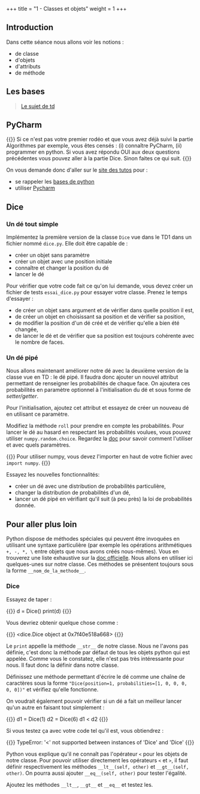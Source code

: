+++
title = "1 - Classes et objets"
weight = 1
+++


## Introduction

Dans cette séance nous allons voir les notions :

  - de classe
  - d'objets
  - d'attributs
  - de méthode


## Les bases

> [Le sujet de td](/ressources/TD_1_impression.pdf)


## PyCharm

{{<note>}}
Si ce n'est pas votre premier rodéo et que vous avez déjà suivi la partie Algorithmes par exemple, vous êtes censés : (i) connaître PyCharm, (ii) programmer en python. Si vous avez répondu OUI aux deux questions précédentes vous pouvez aller à la partie Dice. Sinon faites ce qui suit.
{{</note>}}

On vous demande donc d'aller sur le [site des tutos](https://informatique.centrale-marseille.fr/tutos) pour :

  - se rappeler les [bases de python](https://informatique.centrale-marseille.fr/tutos/post/python-bases.html)
  - utiliser [Pycharm](https://informatique.centrale-marseille.fr/tutos/post/utilisation-pycharm-bases.html)


## Dice
### Un dé tout simple

Implémentez la première version de la classe `Dice` vue dans le TD1 dans un fichier nommé `dice.py`. Elle doit être capable de :

  - créer un objet sans paramètre
  - créer un objet avec une position initiale
  - connaître et changer la position du dé
  - lancer le dé

Pour vérifier que votre code fait ce qu'on lui demande, vous devez créer un fichier de tests `essai_dice.py` pour
essayer votre classe. Prenez le temps d'essayer :

  - de créer un objet sans argument et de vérifier dans quelle position il est,
  - de créer un objet en choisissant sa position et de vérifier sa position,
  - de modifier la position d'un dé créé et de vérifier qu'elle a bien été changée,
  - de lancer le dé et de vérifier que sa position est toujours cohérente avec le nombre de faces.

### Un dé pipé

Nous allons maintenant améliorer notre dé avec la deuxième version de la classe vue en TD : le dé pipé. Il faudra donc ajouter un nouvel attribut permettant de renseigner les probabilités de chaque face. On ajoutera ces probabilités en paramètre optionnel à l'initialisation du dé et sous forme de *setter/getter*.


Pour l'initialisation, ajoutez cet attribut et essayez de créer un nouveau dé en utilisant ce paramètre.

Modifiez la méthode `roll` pour prendre en compte les probabilités. Pour lancer le dé au hasard en respectant les probabilités voulues, vous pouvez utiliser `numpy.random.choice`. Regardez la [doc](https://docs.scipy.org/doc/numpy-dev/reference/generated/numpy.random.choice.html) pour savoir comment l'utiliser et avec quels paramètres.

{{<note>}}
Pour utiliser numpy, vous devez l'importer en haut de votre fichier avec `import numpy`.
{{</note>}}

Essayez les nouvelles fonctionnalités:

  - créer un dé avec une distribution de probabilités particulière,
  - changer la distribution de probabilités d'un dé,
  - lancer un dé pipé en vérifiant qu'il suit (à peu près) la loi de probabilités donnée.




## Pour aller plus loin

Python dispose de méthodes spéciales qui peuvent être invoquées en utilisant une syntaxe particulière (par exemple les
opérations arithmétiques `+, -, *, \` entre objets que nous avons créés nous-mêmes). Vous en trouverez une liste
exhaustive sur la [doc officielle](https://docs.python.org/3/reference/datamodel.html#special-method-names). Nous allons
en utiliser ici quelques-unes sur notre classe. Ces méthodes se présentent toujours sous la forme `__nom_de_la_methode__`.


### Dice
Essayez de taper :

{{<highlight python>}}
d = Dice()
print(d)
{{</highlight>}}

Vous devriez obtenir quelque chose comme :

{{<highlight python>}}
<dice.Dice object at 0x7f40e518a668>
{{</highlight>}}

Le `print` appelle la méthode `__str__` de notre classe. Nous ne l'avons pas définie, c'est donc la méthode par défaut de tous les objets python qui est appelée. Comme vous le constatez, elle n'est pas très intéressante pour nous. Il faut donc la définir dans notre classe.

Définissez une méthode permettant d'écrire le dé comme une chaîne de caractères sous la forme `"Dice(position=1,
probabilities=[1, 0, 0, 0, 0, 0])"` et vérifiez qu'elle fonctionne.

On voudrait également pouvoir vérifier si un dé a fait un meilleur lancer qu'un autre en faisant tout simplement :

{{<highlight python>}}
d1 = Dice(1)
d2 = Dice(6)
d1 < d2
{{</highlight>}}

Si vous testez ça avec votre code tel qu'il est, vous obtiendrez :

{{<highlight python>}}
TypeError: '<' not supported between instances of 'Dice' and 'Dice'
{{</highlight>}}

Python vous explique qu'il ne connaît pas l'opérateur `<` pour les objets de notre classe. Pour pouvoir utiliser
directement les opérateurs `<` et `>`, il faut définir respectivement les méthodes `__lt__(self, other)` et
`__gt__(self, other)`. On pourra aussi ajouter `__eq__(self, other)` pour tester l'égalité.

Ajoutez les méthodes `__lt__`, `__gt__` et `__eq__` et testez les.

